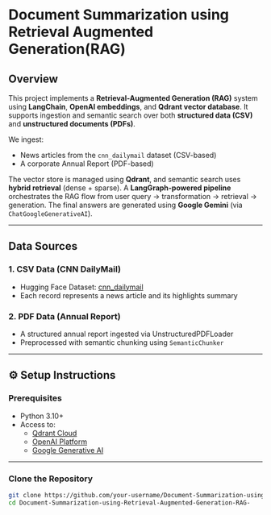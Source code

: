 # Document Summarization using Retrieval Augmented Generation(RAG)

## Overview

This project implements a **Retrieval-Augmented Generation (RAG)** system using **LangChain**, **OpenAI embeddings**, and **Qdrant vector database**. It supports ingestion and semantic search over both **structured data (CSV)** and **unstructured documents (PDFs)**.

We ingest:
- News articles from the `cnn_dailymail` dataset (CSV-based)
- A corporate Annual Report (PDF-based)

The vector store is managed using **Qdrant**, and semantic search uses **hybrid retrieval** (dense + sparse). A **LangGraph-powered pipeline** orchestrates the RAG flow from user query → transformation → retrieval → generation.
The final answers are generated using **Google Gemini** (via `ChatGoogleGenerativeAI`).

---

## Data Sources

### 1. CSV Data (CNN DailyMail)

- Hugging Face Dataset: [cnn_dailymail](https://huggingface.co/datasets/cnn_dailymail)
- Each record represents a news article and its highlights summary

### 2. PDF Data (Annual Report)

- A structured annual report ingested via UnstructuredPDFLoader
- Preprocessed with semantic chunking using `SemanticChunker`

---

## ⚙️ Setup Instructions

### Prerequisites

- Python 3.10+
- Access to:
  - [Qdrant Cloud](https://cloud.qdrant.io/)
  - [OpenAI Platform](https://platform.openai.com/)
  - [Google Generative AI](https://ai.google.dev)

---

### Clone the Repository

```bash
git clone https://github.com/your-username/Document-Summarization-using-Retrieval-Augmented-Generation-RAG-.git
cd Document-Summarization-using-Retrieval-Augmented-Generation-RAG-
```
